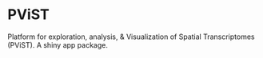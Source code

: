 # PViST

Platform for exploration, analysis, &amp; Visualization of Spatial Transcriptomes (PViST). A shiny app package.
